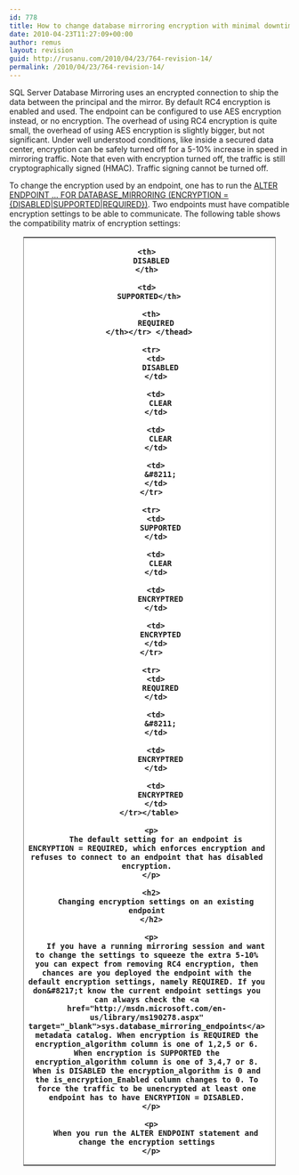 ```yaml
---
id: 778
title: How to change database mirroring encryption with minimal downtime
date: 2010-04-23T11:27:09+00:00
author: remus
layout: revision
guid: http://rusanu.com/2010/04/23/764-revision-14/
permalink: /2010/04/23/764-revision-14/
---
```

SQL Server Database Mirroring uses an encrypted connection to ship the data between the principal and the mirror. By default RC4 encryption is enabled and used. The endpoint can be configured to use AES encryption instead, or no encryption. The overhead of using RC4 encryption is quite small, the overhead of using AES encryption is slightly bigger, but not significant. Under well understood conditions, like inside a secured data center, encryption can be safely turned off for a 5-10% increase in speed in mirroring traffic. Note that even with encryption turned off, the traffic is still cryptographically signed (HMAC). Traffic signing cannot be turned off.

To change the encryption used by an endpoint, one has to run the <a href="http://technet.microsoft.com/en-us/library/ms186332.aspx" target="_blank">ALTER ENDPOINT &#8230; FOR DATABASE_MIRRORING (ENCRYPTION = {DISABLED|SUPPORTED|REQUIRED})</a>. Two endpoints must have compatible encryption settings to be able to communicate. The following table shows the compatibility matrix of encryption settings:

<table style="width:90%; margin-left:auto;margin-right:auto;border: 1px solid gray">
  <colgroup> <col width="25%" style="background-color:lightgray"/> <col width="25%"/> <col width="25%"/> <col width="25%"/> </colgroup> <tr style="background-color:lightgray">
    <th style="background-color:white" />
    
    <th>
      DISABLED
    </th>
    
    <td>
      SUPPORTED</th> 
      
      <th>
        REQUIRED
      </th></tr> </thead> 
      
      <tr>
        <td>
          DISABLED
        </td>
        
        <td>
          CLEAR
        </td>
        
        <td>
          CLEAR
        </td>
        
        <td>
          &#8211;
        </td>
      </tr>
      
      <tr>
        <td>
          SUPPORTED
        </td>
        
        <td>
          CLEAR
        </td>
        
        <td>
          ENCRYPTRED
        </td>
        
        <td>
          ENCRYPTED
        </td>
      </tr>
      
      <tr>
        <td>
          REQUIRED
        </td>
        
        <td>
          &#8211;
        </td>
        
        <td>
          ENCRYPTRED
        </td>
        
        <td>
          ENCRYPTRED
        </td>
      </tr></table> 
      
      <p>
        The default setting for an endpoint is ENCRYPTION = REQUIRED, which enforces encryption and refuses to connect to an endpoint that has disabled encryption.
      </p>
      
      <h2>
        Changing encryption settings on an existing endpoint
      </h2>
      
      <p>
        If you have a running mirroring session and want to change the settings to squeeze the extra 5-10% you can expect from removing RC4 encryption, then chances are you deployed the endpoint with the default encryption settings, namely REQUIRED. If you don&#8217;t know the current endpoint settings you can always check the <a href="http://msdn.microsoft.com/en-us/library/ms190278.aspx" target="_blank">sys.database_mirroring_endpoints</a> metadata catalog. When encryption is REQUIRED the encryption_algorithm column is one of 1,2,5 or 6. When encryption is SUPPORTED the encryption_algorithm column is one of 3,4,7 or 8. When is DISABLED the encryption_algorithm is 0 and the is_encryption_Enabled column changes to 0. To force the traffic to be unencrypted at least one endpoint has to have ENCRYPTION = DISABLED.
      </p>
      
      <p>
        When you run the ALTER ENDPOINT statement and change the encryption settings
      </p>